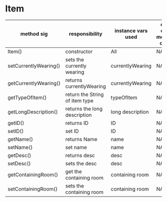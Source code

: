
# Item
|method sig|responsibility | instance vars used | other class methods called| objects used | lines of code|
|--|--|--|--|--|--|
|Item()|constructor|All|NA|Room |7|
|setCurrentlyWearing()|sets the currently wearing|currentlyWearing|NA|NA|3|
|getCurrentlyWearing()| returns currentlyWearing|currentlyWearing|NA|NA|3|
|getTypeOfItem()|return the String of item type|typeOfItem|NA|NA|3|
|getLongDescription()|returns the long description|long description|NA|NA|3|
|getID()|returns ID|ID|NA|NA|3|
|setID()|set ID|ID|NA|NA|3|
|getName()|returns Name| name|NA|NA|3|
|setName()|set name|name|NA|NA|3|
|getDesc()|returns desc|desc|NA|NA|3|
|setDesc()|sets the desc|desc|NA|NA|3|
|getContainingRoom()|get the containing room|containing room|NA|NA|3|
|setContainingRoom()|sets the containing room|containing room|NA|NA|3|


